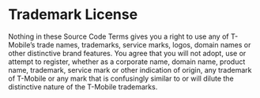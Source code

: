 # Trademark License

Nothing in these Source Code Terms gives you a right to use any of T-Mobile’s trade names, trademarks, service marks, logos, domain names or other distinctive brand features. You agree that you will not adopt, use or attempt to register, whether as a corporate name, domain name, product name, trademark, service mark or other indication of origin, any trademark of T-Mobile or any mark that is confusingly similar to or will dilute the distinctive nature of the T-Mobile trademarks. 
